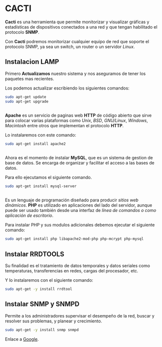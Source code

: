 # CACTI

**Cacti** es una herramienta que permite monitorizar y visualizar gráficas y estadísticas de dispositivos conectados a una red y que tengan habilitado el protocolo **SNMP**.

Con **Cacti** podremos monitorizar cualquier equipo de red que soporte el protocolo SNMP, ya sea un switch, un router o un servidor *Linux*. 

## Instalacion LAMP

Primero **Actualizamos** nuestro sistema y nos aseguramos de tener los paquetes mas recientes.

Los podemos actualizar escribiendo los siguientes comandos:

```bash
sudo apt-get update
sudo apt-get upgrade
```
##

**Apache** es un servicio de paginas web **HTTP** de código abierto que sirve para colocar varias plataformas como *Unix*, *BSD*, *GNU/Linux*, *Windows*, *Macintosh* entre otros que implementan el protocolo **HTTP**.

Lo instalaremos con este comando:
```bash
sudo apt-get install apache2
```
##

Ahora es el momento de instalar **MySQL**, que es un sistema de gestion de base de datos. Se encarga de organizar y facilitar el acceso a las bases de datos. 

Para ello ejecutamos el siguiente comando.
```bash
sudo apt-get install mysql-server
```
##

Es un lenguaje de programación diseñado para producir *sitios web dinámicos*. **PHP** es utilizado en aplicaciones del lado del servidor, aunque puede ser usado también desde una interfaz de *línea de comandos o como aplicación de escritorio*.

Para instalar PHP y sus modulos adicionales debemos ejecutar el siguiente comando:
```bash
sudo apt-get install php libapache2-mod-php php-mcrypt php-mysql
```


## Instalar RRDTOOLS

Su finalidad es el tratamiento de datos temporales y datos seriales como temperaturas, transferencias en redes, cargas del procesador, etc.

Y lo instalaremos con el siguiente comando:

```bash
sudo apt-get -y install rrdtool
```

## Instalar SNMP y SNMPD


Permite a los administradores supervisar el desempeño de la red, buscar y resolver sus problemas, y planear y crecimiento.

```bash
sudo apt-get -y install snmp snmpd
```

























Enlace a [Google](https://www.google.com).